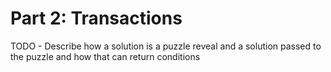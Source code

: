 # Part 2: Transactions
TODO - Describe how a solution is a puzzle reveal and a solution passed to the puzzle and how that can return conditions
